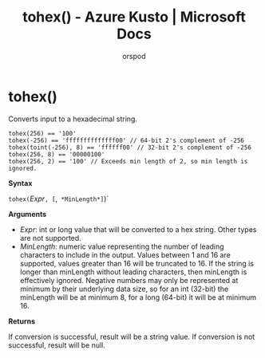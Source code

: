 ﻿---
title: tohex() - Azure Kusto | Microsoft Docs
description: This article describes tohex() in Azure Kusto.
author: orspod
ms.author: v-orspod
ms.reviewer: mblythe
ms.service: kusto
ms.topic: reference
ms.date: 09/24/2018
---
# tohex()

Converts input to a hexadecimal string.

    tohex(256) == '100'
    tohex(-256) == 'ffffffffffffff00' // 64-bit 2's complement of -256
    tohex(toint(-256), 8) == 'ffffff00' // 32-bit 2's complement of -256
    tohex(256, 8) == '00000100'
    tohex(256, 2) == '100' // Exceeds min length of 2, so min length is ignored.

**Syntax**

`tohex(`*Expr*`, [`,` *MinLength*]`)`

**Arguments**

* *Expr*: int or long value that will be converted to a hex string.  Other types are not supported.
* *MinLength*: numeric value representing the number of leading characters to include in the output.  Values between 1 and 16 are supported, values greater than 16 will be truncated to 16.  If the string is longer than minLength without leading characters, then minLength is effectively ignored.  Negative numbers may only be represented at minimum by their underlying data size, so for an int (32-bit) the minLength will be at minimum 8, for a long (64-bit) it will be at minimum 16.

**Returns**

If conversion is successful, result will be a string value.
If conversion is not successful, result will be null.